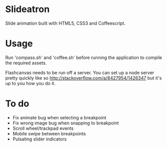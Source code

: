 Slideatron
==========

Slide animation built with HTML5, CSS3 and Coffeescript.

Usage
=====

Run 'compass.sh' and 'coffee.sh' before running the application to compile the required assets.

Flashcanvas needs to be run off a server. You can set up a node server pretty quickly like so http://stackoverflow.com/a/8427954/1426347 but it's up to you how you do it.

To do
=====

- Fix animate bug when selecting a breakpoint
- Fix wrong image bug when snapping to breakpoint
- Scroll wheel/trackpad events
- Mobile swipe between breakpoints
- Pulsating slider indicators
